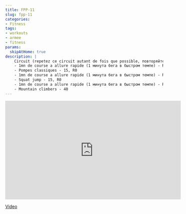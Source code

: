 ```yaml
---
title: FPP-11
slug: fpp-11
categories:
- Fitness
tags:
- workouts
- armee
- fitness
params:
  skipAtHome: true
description: |
    Circuit (repetez ce circuit autant de fois que possible, повторяйте цикл как можно чаще)
    - 1mn de course a allure rapide (1 минута бега в быстром темпе) - R0
    - Pompes classiques - 15, R0
    - 1mn de course a allure rapide (1 минута бега в быстром темпе) - R0
    - Squat jump - 15, R0
    - 1mn de course a allure rapide (1 минута бега в быстром темпе) - R0
    - Mountain climbers - 40
---
```

<iframe width="560" height="315" src="https://www.youtube.com/embed/pbuKiqRGYzM?si=cbcO9u37yASjzZos" title="YouTube video player" frameborder="0" allow="accelerometer; autoplay; clipboard-write; encrypted-media; gyroscope; picture-in-picture; web-share" allowfullscreen></iframe>

[Video](https://youtu.be/pbuKiqRGYzM?si=cbcO9u37yASjzZos)
